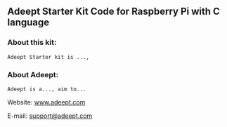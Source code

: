## Adeept Starter Kit Code for Raspberry Pi with C language

### About this kit:
	Adeept Starter kit is ...,

### About Adeept:
	Adeept is a..., aim to...

Website:
	www.adeept.com

E-mail:
	support@adeept.com
